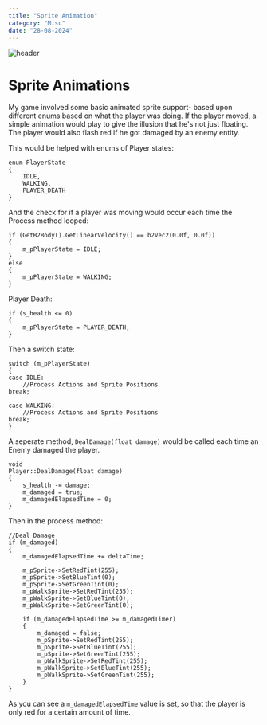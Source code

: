 ```yaml
---
title: "Sprite Animation"
category: "Misc"
date: "28-08-2024"
---
```

![header](/images/player-walk.png)

# Sprite Animations

My game involved some basic animated sprite support- based upon different enums based on what the player was doing. If the player moved, a simple animation would play to give the illusion that he's not just floating. The player would also flash red if he got damaged by an enemy entity.

This would be helped with enums of Player states:

    enum PlayerState
    {
        IDLE,
        WALKING,
        PLAYER_DEATH
    }

And the check for if a player was moving would occur each time the Process method looped:

	if (GetB2Body().GetLinearVelocity() == b2Vec2(0.0f, 0.0f))
	{
		m_pPlayerState = IDLE;
	}
	else
	{
		m_pPlayerState = WALKING;
	}

Player Death:

    if (s_health <= 0)
	{
		m_pPlayerState = PLAYER_DEATH;
	}

Then a switch state:

    switch (m_pPlayerState)
	{
	case IDLE:
		//Process Actions and Sprite Positions
	break;

	case WALKING:
		//Process Actions and Sprite Positions
	break;
	}

A seperate method, ``DealDamage(float damage)`` would be called each time an Enemy damaged the player.

    void
    Player::DealDamage(float damage)
    {
    	s_health -= damage;
    	m_damaged = true;
    	m_damagedElapsedTime = 0;
    }

Then in the process method:

    //Deal Damage
	if (m_damaged)
	{
		m_damagedElapsedTime += deltaTime;

		m_pSprite->SetRedTint(255);
		m_pSprite->SetBlueTint(0);
		m_pSprite->SetGreenTint(0);
		m_pWalkSprite->SetRedTint(255);
		m_pWalkSprite->SetBlueTint(0);
		m_pWalkSprite->SetGreenTint(0);

		if (m_damagedElapsedTime >= m_damagedTimer)
		{
			m_damaged = false;
			m_pSprite->SetRedTint(255);
			m_pSprite->SetBlueTint(255);
			m_pSprite->SetGreenTint(255);
			m_pWalkSprite->SetRedTint(255);
			m_pWalkSprite->SetBlueTint(255);
			m_pWalkSprite->SetGreenTint(255);
		}
	}

As you can see a ``m_damagedElapsedTime`` value is set, so that the player is only red for a certain amount of time.